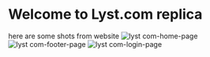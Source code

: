# Welcome to Lyst.com replica
here are some shots from website
![lyst com-home-page](https://user-images.githubusercontent.com/110034571/210766226-c6bd0a0a-355f-404a-a670-c0b4e30018c0.PNG)
![lyst com-footer-page](https://user-images.githubusercontent.com/110034571/210766242-8465e597-dd66-42ba-95e3-ac1870680169.PNG)
![lyst com-login-page](https://user-images.githubusercontent.com/110034571/210766263-a171f47f-6c4e-437a-8630-10d1e5c4ef2b.PNG)
